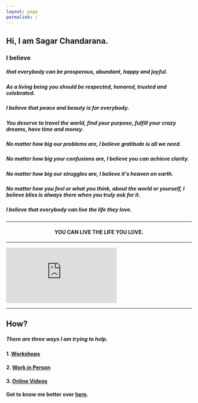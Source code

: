 ```yaml
---
layout: page
permalink: /
---
```


## Hi, I am Sagar Chandarana.

### I believe
<p></p>

##### that everybody can be __prosperous__, __abundant__, __happy__ and __joyful__.
<p></p>

##### As a living being you should be __respected__, __honored__, __trusted__ and __celebrated__.
<p></p>

##### I believe that __peace__ and __beauty__ is for everybody.
<p></p>

##### You deserve to __travel the world__, find your __purpose__, fulfill your __crazy dreams__, have __time__ _and_ __money__.
<p></p>

##### No matter how big our problems are, I believe __gratitude__ is all we need.
<p></p>

##### No matter how big your confusions are, I believe you can __achieve clarity__.
<p></p>

##### No matter how big our struggles are, I believe it's __heaven on earth__.
<p></p>

##### No matter how you feel or what you think, about the world or yourself, I believe __bliss__ is always there when you truly _ask for it_.
<p></p>

##### I believe that everybody can __live the life they love__.

---

<h4 style="text-align: center"> YOU CAN <b>LIVE THE LIFE YOU LOVE</b>. </h4>

---

<div class="video-wrapper">
  <iframe src="https://www.youtube.com/embed/h_XgrSXkIkk" frameborder="0" allowfullscreen="true"> </iframe>
</div>

---

## How?

##### There are three ways I am trying to help.

#### 1. [Workshops](/workshops)

#### 2. [Work in Person](/workinperson)

#### 3. [Online Videos](https://www.youtube.com/channel/{{site.harmony.social.youtube}})

####  Get to know me better over [here](/about). 



